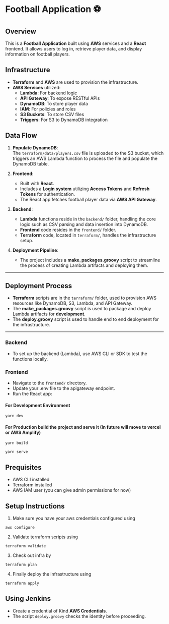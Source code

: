 # Football Application ⚽

## Overview
This is a **Football Application** built using **AWS** services and a **React** frontend. It allows users to log in, retrieve player data, and display information on football players.

## Infrastructure
- **Terraform** and **AWS** are used to provision the infrastructure.
- **AWS Services** utilized:
  - **Lambda**: For backend logic
  - **API Gateway**: To expose RESTful APIs
  - **DynamoDB**: To store player data
  - **IAM**: For policies and roles
  - **S3 Buckets**: To store CSV files
  - **Triggers**: For S3 to DynamoDB integration

## Data Flow
1. **Populate DynamoDB**:  
   The `terraform/data/players.csv` file is uploaded to the S3 bucket, which triggers an AWS Lambda function to process the file and populate the DynamoDB table.
   
2. **Frontend**:  
   - Built with **React**.
   - Includes a **Login system** utilizing **Access Tokens** and **Refresh Tokens** for authentication.
   - The React app fetches football player data via **AWS API Gateway**.

3. **Backend**:  
   - **Lambda** functions reside in the `backend/` folder, handling the core logic such as CSV parsing and data insertion into DynamoDB.
   - **Frontend** code resides in the `frontend/` folder.
   - **Terraform** code, located in `terraform/`, handles the infrastructure setup.

4. **Deployment Pipeline**:
   - The project includes a **make_packages.groovy** script to streamline the process of creating Lambda artifacts and deploying them.

---

## Deployment Process
- **Terraform** scripts are in the `terraform/` folder, used to provision AWS resources like DynamoDB, S3, Lambda, and API Gateway.
- The **make_packages.groovy** script is used to package and deploy Lambda artifacts for **development**.
- The **deploy.groovy** script is used to handle end to end deployment for the infrastructure.

---
### Backend
- To set up the backend (Lambda), use AWS CLI or SDK to test the functions locally.

### Frontend
- Navigate to the `frontend/` directory.
- Update your .env file to the apigateway endpoint.
- Run the React app:

#### For Development Environment
```
yarn dev 
```

#### For Production build the project and serve it (In future will move to vercel or AWS Amplify)
```
yarn build 
```

```
yarn serve 
```

## Prequisites
- AWS CLI installed
- Terraform installed
- AWS IAM user (you can give admin permissions for now)

## Setup Instructions
1. Make sure you have your aws credentials configured using 
```
aws configure
```
2. Validate terraform scripts using 
```
terraform validate
```
3. Check out infra by  
```
terraform plan
```
4. Finally deploy the infrastructure using 
```
terraform apply
```

## Using Jenkins
- Create a credential of Kind **AWS Credentials**.
- The script `deploy.groovy` checks the identity before proceeding.